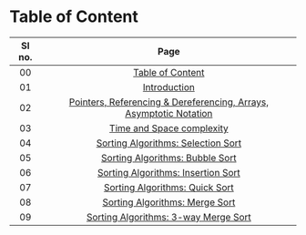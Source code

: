 # Table of Content

| Sl no. | Page |
|:------:|:------:|
| 00 | [Table of Content](./00_table_of_content.md) |
| 01 | [Introduction](./01_introduction.md) |
| 02 | [Pointers, Referencing & Dereferencing, Arrays, Asymptotic Notation](./02_revision.md) |
| 03 | [Time and Space complexity](./03_time_space_complexity.md)|
| 04 | [Sorting Algorithms: Selection Sort](./04_selection_sort.md)|
| 05 | [Sorting Algorithms: Bubble Sort](./05_bubble_sort.md) |
| 06 | [Sorting Algorithms: Insertion Sort](./06_insertion_sort.md) |
| 07 | [Sorting Algorithms: Quick Sort](./07_quick_sort.md) |
| 08 | [Sorting Algorithms: Merge Sort](./08_merge_sort.md) |
| 09 | [Sorting Algorithms: 3-way Merge Sort](./09_three_way_merge_sort.md) |

